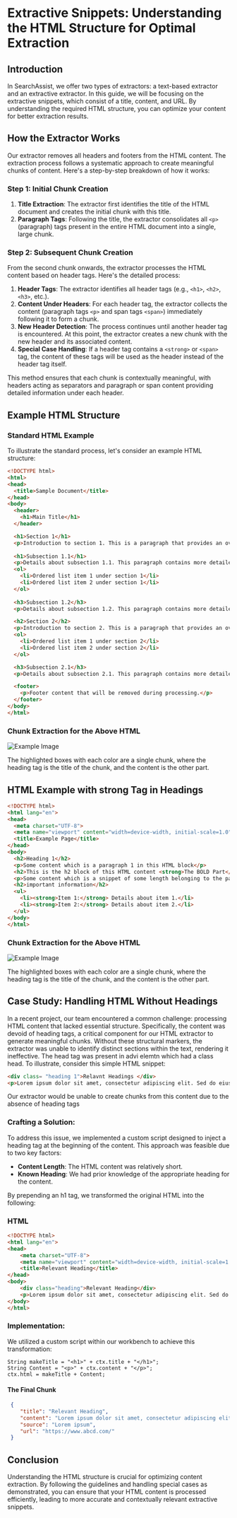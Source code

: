 
# Extractive Snippets: Understanding the HTML Structure for Optimal Extraction

## Introduction

In SearchAssist, we offer two types of extractors: a text-based extractor and an extractive extractor. In this guide, we will be focusing on the extractive snippets, which consist of a title, content, and URL. By understanding the required HTML structure, you can optimize your content for better extraction results.

## How the Extractor Works

Our extractor removes all headers and footers from the HTML content. The extraction process follows a systematic approach to create meaningful chunks of content. Here's a step-by-step breakdown of how it works:

### Step 1: Initial Chunk Creation

1. **Title Extraction**: The extractor first identifies the title of the HTML document and creates the initial chunk with this title.
2. **Paragraph Tags**: Following the title, the extractor consolidates all `<p>` (paragraph) tags present in the entire HTML document into a single, large chunk.

### Step 2: Subsequent Chunk Creation

From the second chunk onwards, the extractor processes the HTML content based on header tags. Here's the detailed process:

1. **Header Tags**: The extractor identifies all header tags (e.g., `<h1>`, `<h2>`, `<h3>`, etc.).
2. **Content Under Headers**: For each header tag, the extractor collects the content (paragraph tags `<p>` and span tags `<span>`) immediately following it to form a chunk.
3. **New Header Detection**: The process continues until another header tag is encountered. At this point, the extractor creates a new chunk with the new header and its associated content.
4. **Special Case Handling**: If a header tag contains a `<strong>` or `<span>` tag, the content of these tags will be used as the header instead of the header tag itself.

This method ensures that each chunk is contextually meaningful, with headers acting as separators and paragraph or span content providing detailed information under each header.

## Example HTML Structure

### Standard HTML Example

To illustrate the standard process, let's consider an example HTML structure:

```html
<!DOCTYPE html>
<html>
<head>
  <title>Sample Document</title>
</head>
<body>
  <header>
    <h1>Main Title</h1>
  </header>

  <h1>Section 1</h1>
  <p>Introduction to section 1. This is a paragraph that provides an overview.</p>
 
  <h1>Subsection 1.1</h1>
  <p>Details about subsection 1.1. This paragraph contains more detailed information.</p>
  <ol>
    <li>Ordered list item 1 under section 1</li>
    <li>Ordered list item 2 under section 1</li>
  </ol>
  
  <h3>Subsection 1.2</h3>
  <p>Details about subsection 1.2. This paragraph contains more detailed information.</p>

  <h2>Section 2</h2>
  <p>Introduction to section 2. This is a paragraph that provides an overview.</p>
  <ol>
    <li>Ordered list item 1 under section 2</li>
    <li>Ordered list item 2 under section 2</li>
  </ol>

  <h3>Subsection 2.1</h3>
  <p>Details about subsection 2.1. This paragraph contains more detailed information.</p>

  <footer>
    <p>Footer content that will be removed during processing.</p>
  </footer>
</body>
</html>
```

### Chunk Extraction for the Above HTML

![Example Image](./Assets/ExtractiveHtmlEx2.png)

The highlighted boxes with each color are a single chunk, where the heading tag is the title of the chunk, and the content is the other part.

## HTML Example with strong Tag in Headings

```html
<!DOCTYPE html>
<html lang="en">
<head>
  <meta charset="UTF-8">
  <meta name="viewport" content="width=device-width, initial-scale=1.0">
  <title>Example Page</title>
</head>
<body>
  <h2>Heading 1</h2>
  <p>Some content which is a paragraph 1 in this HTML block</p>
  <h2>This is the h2 block of this HTML content <strong>The BOLD Part</strong></h2>
  <p>Some content which is a snippet of some length belonging to the paragraph tag</p>
  <h2>important information</h2>
  <ul>
    <li><strong>Item 1:</strong> Details about item 1.</li>
    <li><strong>Item 2:</strong> Details about item 2.</li>
  </ul>
</body>
</html>
```

### Chunk Extraction for the Above HTML

![Example Image](./Assets/ExtractiveHtmlEx1.png)

The highlighted boxes with each color are a single chunk, where the heading tag is the title of the chunk, and the content is the other part.

## Case Study: Handling HTML Without Headings

In a recent project, our team encountered a common challenge: processing HTML content that lacked essential structure. Specifically, the content was devoid of heading tags, a critical component for our HTML extractor to generate meaningful chunks. Without these structural markers, the extractor was unable to identify distinct sections within the text, rendering it ineffective. The head tag was present in advi elemtn which had a class head.
To illustrate, consider this simple HTML snippet:

```html
<div class= "heading 1">Relavnt Headings </div>
<p>Lorem ipsum dolor sit amet, consectetur adipiscing elit. Sed do eiusmod tempor incididunt ut labore et dolore magna aliqua. Ut enim ad minim veniam, quis nostrud exercitation ullamco laboris nisi ut aliquip ex ea commodo consequat. Duis aute irure dolor in reprehenderit in voluptate velit esse cillum dolore eu fugiat nulla pariatur. Excepteur sint occaecat cupidatat non proident, sunt in culpa qui officia deserunt mollit anim id est laborum.</p>   
```

Our extractor would be unable to create chunks from this content due to the absence of heading tags

### Crafting a Solution:
To address this issue, we implemented a custom script designed to inject a heading tag at the beginning of the content. This approach was feasible due to two key factors:

- **Content Length**: The HTML content was relatively short.
- **Known Heading**: We had prior knowledge of the appropriate heading for the content.

By prepending an h1 tag, we transformed the original HTML into the following:

### HTML
```html
<!DOCTYPE html>
<html lang="en">
<head>
    <meta charset="UTF-8">
    <meta name="viewport" content="width=device-width, initial-scale=1.0">
    <title>Relevant Heading</title>
</head>
<body>
    <div class="heading">Relevant Heading</div>
    <p>Lorem ipsum dolor sit amet, consectetur adipiscing elit. Sed do eiusmod tempor incididunt ut labore et dolore magna aliqua. Ut enim ad minim veniam, quis nostrud exercitation ullamco laboris nisi ut aliquip ex ea commodo consequat. Duis aute irure dolor in reprehenderit in voluptate velit esse cillum dolore eu fugiat nulla pariatur. Excepteur sint occaecat cupidatat non proident, sunt in culpa qui officia deserunt mollit anim id est laborum.</p>
</body>
</html>

```

### Implementation:
We utilized a custom script within our workbench to achieve this transformation:

```Painless
String makeTitle = "<h1>" + ctx.title + "</h1>";
String Content = "<p>" + ctx.content + "</p>";
ctx.html = makeTitle + Content;
```

#### The Final Chunk
```json
 {
    "title": "Relevant Heading",
    "content": "Lorem ipsum dolor sit amet, consectetur adipiscing elit. Sed do eiusmod tempor incididunt ut labore et dolore magna aliqua. Ut enim ad minim veniam, quis nostrud exercitation ullamco laboris nisi ut aliquip ex ea commodo consequat. Duis aute irure dolor in reprehenderit in voluptate velit esse cillum dolore eu fugiat nulla pariatur. Excepteur sint occaecat cupidatat non proident, sunt in culpa qui officia deserunt mollit anim id est laborum.",
    "source": "Lorem ipsum",
    "url": "https://www.abcd.com/"
 }

```
## Conclusion

Understanding the HTML structure is crucial for optimizing content extraction. By following the guidelines and handling special cases as demonstrated, you can ensure that your HTML content is processed efficiently, leading to more accurate and contextually relevant extractive snippets.